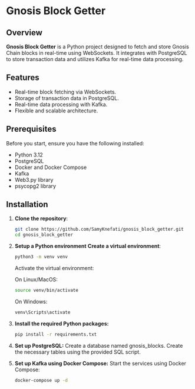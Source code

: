 # Gnosis Block Getter

## Overview
**Gnosis Block Getter** is a Python project designed to fetch and store Gnosis Chain blocks in real-time using WebSockets. It integrates with PostgreSQL to store transaction data and utilizes Kafka for real-time data processing.

## Features
- Real-time block fetching via WebSockets.
- Storage of transaction data in PostgreSQL.
- Real-time data processing with Kafka.
- Flexible and scalable architecture.

## Prerequisites
Before you start, ensure you have the following installed:
- Python 3.12 
- PostgreSQL
- Docker and Docker Compose
- Kafka
- Web3.py library
- psycopg2 library

## Installation
1. **Clone the repository**:
   ```sh
   git clone https://github.com/SamyKnefati/gnosis_block_getter.git
   cd gnosis_block_getter
2. **Setup a Python environment**
**Create a virtual environment**:
   ```bash
   python3 -m venv venv
   ```
   Activate the virtual environment:

   On Linux/MacOS:
      ```bash
   source venv/bin/activate
      ```

   On Windows:

   ```bash
   venv\Scripts\activate
   ```



3. **Install the required Python packages:**
    ```bash
   pip install -r requirements.txt
   ```
4. **Set up PostgreSQL:**
Create a database named gnosis_blocks.
Create the necessary tables using the provided SQL script.

5. **Set up Kafka using Docker Compose:**
Start the services using Docker Compose:
   ```bash
   docker-compose up -d
   ```

